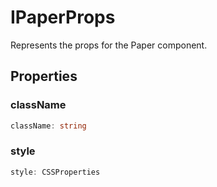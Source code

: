 # IPaperProps

Represents the props for the Paper component.

## Properties

### className

```ts
className: string
```

### style

```ts
style: CSSProperties
```
